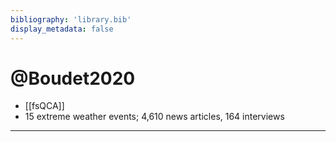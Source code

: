 ```yaml
---
bibliography: 'library.bib'
display_metadata: false
---
```

# @Boudet2020

* [[fsQCA]]
* 15 extreme weather events; 4,610 news articles, 164 interviews

---